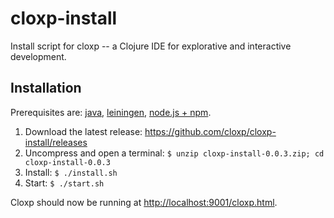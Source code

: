 # cloxp-install
Install script for cloxp -- a Clojure IDE for explorative and interactive development.

## Installation

Prerequisites are: [java](http://www.oracle.com/technetwork/java/javase/downloads/jdk8-downloads-2133151.html), [leiningen](http://leiningen.org/), [node.js + npm](http://nodejs.org/).

1. Download the latest release: https://github.com/cloxp/cloxp-install/releases
2. Uncompress and open a terminal: `$ unzip cloxp-install-0.0.3.zip; cd cloxp-install-0.0.3`
3. Install: `$ ./install.sh`
4. Start: `$ ./start.sh`

Cloxp should now be running at [http://localhost:9001/cloxp.html](http://localhost:9001/cloxp.html).
